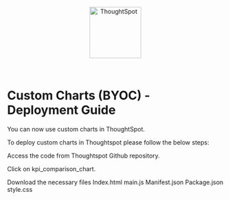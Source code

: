 <p align="center">
    <img src="https://raw.githubusercontent.com/thoughtspot/visual-embed-sdk/main/static/doc-images/images/TS-Logo-black-no-bg.svg" width=120 align="center" alt="ThoughtSpot" />
</p>

<br/>

# Custom Charts (BYOC) - Deployment Guide <br/>

You can now use custom charts in ThoughtSpot.

To deploy custom charts in Thoughtspot please follow the below steps: 

Access the code from Thoughtspot Github repository. 

Click on kpi_comparison_chart. 



Download the necessary files 
Index.html
main.js
Manifest.json
Package.json
style.css
